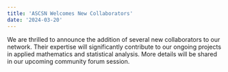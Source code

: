 ```yaml
---
title: 'ASCSN Welcomes New Collaborators'
date: '2024-03-20'
---
```


We are thrilled to announce the addition of several new collaborators to our network.
Their expertise will significantly contribute to our ongoing projects in applied mathematics and statistical analysis.
More details will be shared in our upcoming community forum session.
